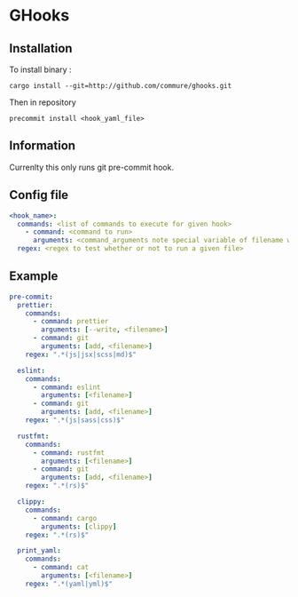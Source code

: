 # GHooks

## Installation

To install binary :

`cargo install --git=http://github.com/commure/ghooks.git`

Then in repository

`precommit install <hook_yaml_file>`

## Information

Currenlty this only runs git pre-commit hook.

## Config file

```yaml
<hook_name>:
  commands: <list of commands to execute for given hook>
    - command: <command to run>
      arguments: <command_arguments note special variable of filename which will fill in file that will be run>
  regex: <regex to test whether or not to run a given file>
```

## Example

```yaml
pre-commit:
  prettier:
    commands:
      - command: prettier
        arguments: [--write, <filename>]
      - command: git
        arguments: [add, <filename>]
    regex: ".*(js|jsx|scss|md)$"

  eslint:
    commands:
      - command: eslint
        arguments: [<filename>]
      - command: git
        arguments: [add, <filename>]
    regex: ".*(js|sass|css)$"

  rustfmt:
    commands:
      - command: rustfmt
        arguments: [<filename>]
      - command: git
        arguments: [add, <filename>]
    regex: ".*(rs)$"

  clippy:
    commands:
      - command: cargo
        arguments: [clippy]
    regex: ".*(rs)$"

  print_yaml:
    commands:
      - command: cat
        arguments: [<filename>]
    regex: ".*(yaml|yml)$"
```

